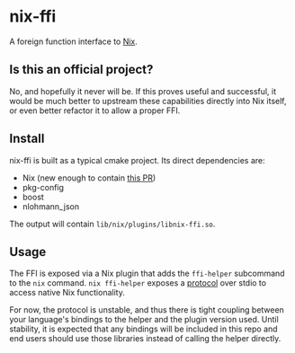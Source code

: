 # nix-ffi

A foreign function interface to [Nix](https://nixos.org/).

## Is this an official project?

No, and hopefully it never will be. If this proves useful and successful, it would be much better to upstream these capabilities directly into Nix itself, or even better refactor it to allow a proper FFI.

## Install

nix-ffi is built as a typical cmake project. Its direct dependencies are:

- Nix (new enough to contain [this PR](https://github.com/NixOS/nix/pull/4486))
- pkg-config
- boost
- nlohmann_json

The output will contain `lib/nix/plugins/libnix-ffi.so`.

## Usage

The FFI is exposed via a Nix plugin that adds the `ffi-helper` subcommand to the `nix` command. `nix ffi-helper` exposes a [protocol](protocol.org) over stdio to access native Nix functionality.

For now, the protocol is unstable, and thus there is tight coupling between your language's bindings to the helper and the plugin version used. Until stability, it is expected that any bindings will be included in this repo and end users should use those libraries instead of calling the helper directly.
